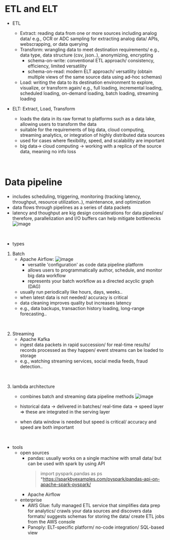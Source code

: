 # ETL and ELT
- ETL
  - Extract: reading data from one or more sources including analog data/ e.g., OCR or ADC sampling for extracting analog data/ APIs, webscrapping, or data querying 
  - Transform: wrangling data to meet destination requirements/ e.g., data type, data structure (csv, json..), anonymizing, encrypting
      - schema-on-write: conventional ETL approach/ consistency, efficiency, limited versatility
      - schema-on-read: modern ELT approach/ versatility (obtain multiple views of the same source data using ad-hoc schemas)
  - Load: writing the data to its destination environment to explore, visualize, or transform again/ e.g., full loading, incremental loading, scheduled loading, on-demand loading, batch loading, streaming loading

- ELT: Extract, Load, Transform
  - loads the data in its raw format to platforms such as a data lake, allowing users to transform the data
  - suitable for the requirements of big data, cloud computing, streaming analytics, or integration of highly distributed data sources
  - used for cases where flexibility, speed, and scalability are important
  - big data-> cloud computing -> working with a replica of the source data, meaning no info loss
<br/>


# Data pipeline
- includes scheduling, triggering, monitoring (tracking latency, throughput, resource utilization..), maintenance, and optimization
- data flows through pipelines as a series of data packets
- latency and thoughput are kig design considerations for data pipelines/ therefore, parallelization and I/O buffers can help mitigate bottlenecks
  ![image](https://github.com/youngmin-jin/exercise/assets/135728064/0ab9e89e-34c5-40ac-b34c-7370dd4240e0)

<br/>

- types
1. Batch
   - Apache Airflow:
    ![image](https://github.com/youngmin-jin/exercise/assets/135728064/844dab74-0015-430b-8336-2a4277ae7017)
      - versatile 'configuration' as code data pipeline platform
      - allows users to programmatically author, schedule, and monitor big data workflow
      - represents your batch workflow as a directed acyclic graph (DAG) <br/>
   - usually run periodically like hours, days, weeks..
   - when latest data is not needed/ accuracy is critical
   - data cleaning improves quality but increases latency
   - e.g., data backups, transaction history loading, long-range forecasting..
<br/>

2. Streaming
   - Apache Kafka
   - ingest data packets in rapid succession/ for real-time results/ records processed as they happen/ event streams can be loaded to storage
   - e.g., watching streaming services, social media feeds, fraud detection..
<br/>

3. lambda architecture
   - combines batch and streaming data pipeline methods
     ![image](https://github.com/youngmin-jin/exercise/assets/135728064/0e18bf55-f5df-413a-8c59-0a1250f78d00)

   - historical data -> delivered in batches/ real-time data -> speed layer => these are integrated in the serving layer
   - when data window is needed but speed is critical/ accuracy and speed are both important
<br/>

- tools
  - open sources
    - pandas: usually works on a single machine with small data/ but can be used with spark by using API
      > import pyspark.pandas as ps<br/>
      *https://sparkbyexamples.com/pyspark/pandas-api-on-apache-spark-pyspark/
    - Apache Airflow
  - enterprise
    - AWS Glue: fully managed ETL service that simplifies data prep for analytics/ crawls your data sources and discovers data formats/ suggests schemas for storing the data/ create ETL jobs from the AWS console
    - Panoply: ELT-specific platform/ no-code integration/ SQL-based view

















